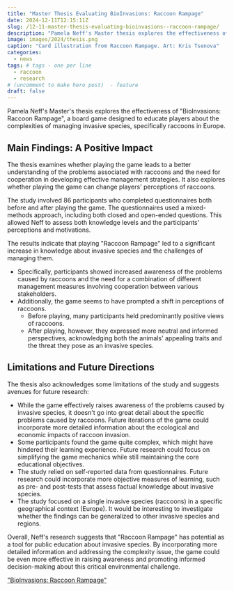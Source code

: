 ```yaml
---
title: "Master Thesis Evaluating BioInvasions: Raccoon Rampage"
date: 2024-12-11T12:15:11Z
slug: /12-11-master-thesis-evaluating-bioinvasions--raccoon-rampage/
description: "Pamela Neff's Master thesis explores the effectiveness of BioInvasions: Raccoon Rampage"
image: images/2024/thesis.png
caption: "Card illustration from Raccoon Rampage. Art: Kris Tsenova"
categories:
  - news
tags: # tags - one per line
  - raccoon
  - research    
# (uncomment to make hero post)  - feature
draft: false
---
```

Pamela Neff's Master's thesis explores the effectiveness of "BioInvasions: Raccoon Rampage", a board game designed to educate players about the complexities of managing invasive species, specifically raccoons in Europe. 
<!--more-->
## Main Findings: A Positive Impact
The thesis examines whether playing the game leads to a better understanding of the problems associated with raccoons and the need for cooperation in developing effective management strategies. It also explores whether playing the game can change players' perceptions of raccoons.

The study involved 86 participants who completed questionnaires both before and after playing the game. The questionnaires used a mixed-methods approach, including both closed and open-ended questions. This allowed Neff to assess both knowledge levels and the participants' perceptions and motivations.

The results indicate that playing "Raccoon Rampage" led to a significant increase in knowledge about invasive species and the challenges of managing them.

* Specifically, participants showed increased awareness of the problems caused by raccoons and the need for a combination of different management measures involving cooperation between various stakeholders.
* Additionally, the game seems to have prompted a shift in perceptions of raccoons.
  * Before playing, many participants held predominantly positive views of raccoons.
  * After playing, however, they expressed more neutral and informed perspectives, acknowledging both the animals' appealing traits and the threat they pose as an invasive species.

## Limitations and Future Directions

The thesis also acknowledges some limitations of the study and suggests avenues for future research:

* While the game effectively raises awareness of the problems caused by invasive species, it doesn't go into great detail about the specific problems caused by raccoons. Future iterations of the game could incorporate more detailed information about the ecological and economic impacts of raccoon invasion.
* Some participants found the game quite complex, which might have hindered their learning experience. Future research could focus on simplifying the game mechanics while still maintaining the core educational objectives.
* The study relied on self-reported data from questionnaires. Future research could incorporate more objective measures of learning, such as pre- and post-tests that assess factual knowledge about invasive species.
* The study focused on a single invasive species (raccoons) in a specific geographical context (Europe). It would be interesting to investigate whether the findings can be generalized to other invasive species and regions.

Overall, Neff's research suggests that "Raccoon Rampage" has potential as a tool for public education about invasive species. By incorporating more detailed information and addressing the complexity issue, the game could be even more effective in raising awareness and promoting informed decision-making about this critical environmental challenge.

["BioInvasions: Raccoon Rampage"](https://paidia.fun) 